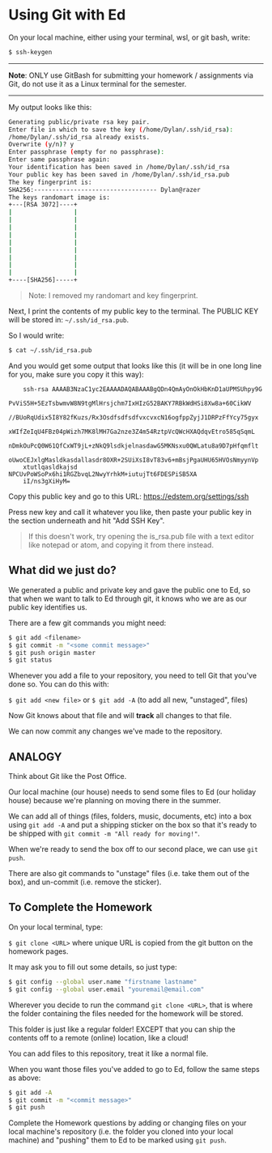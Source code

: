 # Using Git with Ed

On your local machine, either using your terminal, wsl, or git bash, write:

```bash
$ ssh-keygen
```

---

**Note**: ONLY use GitBash for submitting your homework / assignments via Git, do not use it as a Linux terminal for the semester.

---

My output looks like this:

```bash
Generating public/private rsa key pair.
Enter file in which to save the key (/home/Dylan/.ssh/id_rsa):
/home/Dylan/.ssh/id_rsa already exists.
Overwrite (y/n)? y
Enter passphrase (empty for no passphrase):
Enter same passphrase again:
Your identification has been saved in /home/Dylan/.ssh/id_rsa
Your public key has been saved in /home/Dylan/.ssh/id_rsa.pub
The key fingerprint is:
SHA256:---------------------------------- Dylan@razer
The keys randomart image is:
+---[RSA 3072]----+
|                 |
|                 |
|                 |
|                 |
|                 |
|                 |
|                 |
|                 |
|                 |
+----[SHA256]-----+
```

> Note: I removed my randomart and key fingerprint.

Next, I print the contents of my public key to the terminal. The PUBLIC KEY will be stored in: `~/.ssh/id_rsa.pub`.

So I would write:

```bash
$ cat ~/.ssh/id_rsa.pub
```

And you would get some output that looks like this (it will be in one long line for you, make sure you copy it this way):

        ssh-rsa AAAAB3NzaC1yc2EAAAADAQABAAABgQDn4QmAyOnOkHbKnD1aUPMSUhpy9G
        PvViS5H+5EzTsbwmvW8N9tgMlHrsjchm7IxHIzG52BAKY7RBkWdHSi8Xw8a+60CikWV
        //BUoRqUdix5I8Y82fKuzs/Rx3OsdfsdfsdfvxcvxcN16ogfppZyjJ1DRPzFfYcy75gyx
        xWIfZeIqU4FBz04pWizh7MK8lMH7Ga2nze3Z4m54RztpVcQWcHXAQdqvEtro585qSqmL
        nDmkOuPcQ0W61QfCxWT9jL+zNkQ9lsdkjelnasdawG5MKNsxu0QWLatu8a9D7pHfqmflt
        oUwoCEJxlgMasldkasdallasdr8OXR+2SUiXsI8vT83v6+mBsjPgaUHU65HVOsNmyynVp
        xtutlqasldkajsd NPCUvPoWSoPx6hi1RGZbvqL2NwyYrhkM+iutujTt6FDESPiSB5XA
        iI/ns3gXiHyM=

Copy this public key and go to this URL: https://edstem.org/settings/ssh

Press new key and call it whatever you like, then paste your public key in the section underneath and hit "Add SSH Key".

> If this doesn't work, try opening the is_rsa.pub file with a text editor like notepad or atom, and copying it from there instead.

## What did we just do?

We generated a public and private key and gave the public one to Ed, so that when we want to talk to Ed through git, it knows who we are
as our public key identifies us.

There are a few git commands you might need:

```bash
$ git add <filename>
$ git commit -m "<some commit message>"
$ git push origin master
$ git status
```

Whenever you add a file to your repository, you need to tell Git that you've done so. You can do this with:

`$ git add <new file>`
or
`$ git add -A` (to add all new, "unstaged", files)

Now Git knows about that file and will **track** all changes to that file.

We can now commit any changes we've made to the repository.

## ANALOGY

Think about Git like the Post Office. 

Our local machine (our house) needs to send some files to Ed (our holiday house) because we're planning on moving there in the summer.

We can add all of things (files, folders, music, documents, etc) into a box using `git add -A` and put a shipping sticker on the box so that it's ready to be shipped with `git commit -m "All ready for moving!"`.

When we're ready to send the box off to our second place, we can use `git push`.

There are also git commands to "unstage" files (i.e. take them out of the box), and un-commit (i.e. remove the sticker).

## To Complete the Homework

On your local terminal, type:

`$ git clone <URL>` where unique URL is copied from the git button on the homework pages.

It may ask you to fill out some details, so just type:

```bash
$ git config --global user.name "firstname lastname"
$ git config --global user.email "youremail@email.com"
```

Wherever you decide to run the command `git clone <URL>`, that is where the folder containing the files needed for the homework will be stored.

This folder is just like a regular folder! EXCEPT that you can ship the contents off to a remote (online) location, like a cloud!

You can add files to this repository, treat it like a normal file. 

When you want those files you've added to go to Ed, follow the same steps as above:

```bash
$ git add -A
$ git commit -m "<commit message>"
$ git push
```
Complete the Homework questions by adding or changing files on your local machine's repository (i.e. the folder you cloned into your local machine) and "pushing" them to Ed to be marked using `git push`.

